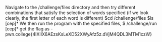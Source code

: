 Navigate to the /challenge/files directory and then try different combinations that satisfy the selection of words specified 
(if we look clearly, the first letter of each word is different)
$cd /challenge/files
$ls [cep]*
We then run the program with the specified files,
$ /challenge/run [cep]*
get the flag as - pwn.college{4IXIIX6AEzsKsLeXD52XWyAfz5z.dVjM4QDL3MTM1czW}
